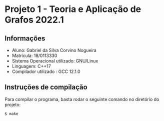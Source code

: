 # Projeto 1 - Teoria e Aplicação de Grafos 2022.1

## Informações

- Aluno: Gabriel da Silva Corvino Nogueira
- Matrícula: 18/0113330
- Sistema Operacional utilizado: GNU/Linux
- Linguagem: C++17
- Compilador utilizado : GCC 12.1.0

## Instruções de compilação

Para compilar o programa, basta rodar o seguinte comando no diretório do projeto:

```
$ make
```



